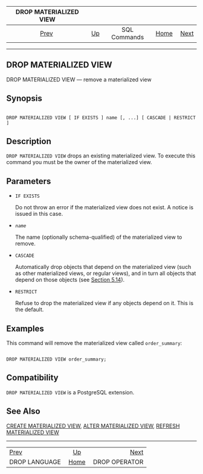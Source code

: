<!--?xml version="1.0" encoding="UTF-8" standalone="no"?-->

|             DROP MATERIALIZED VIEW             |                                        |              |                                                       |                                                |
| :--------------------------------------------: | :------------------------------------- | :----------: | ----------------------------------------------------: | ---------------------------------------------: |
| [Prev](sql-droplanguage.html "DROP LANGUAGE")  | [Up](sql-commands.html "SQL Commands") | SQL Commands | [Home](index.html "PostgreSQL 17devel Documentation") |  [Next](sql-dropoperator.html "DROP OPERATOR") |

***

## DROP MATERIALIZED VIEW

DROP MATERIALIZED VIEW — remove a materialized view

## Synopsis

```

DROP MATERIALIZED VIEW [ IF EXISTS ] name [, ...] [ CASCADE | RESTRICT ]
```

## Description

`DROP MATERIALIZED VIEW` drops an existing materialized view. To execute this command you must be the owner of the materialized view.

## Parameters

* `IF EXISTS`

    Do not throw an error if the materialized view does not exist. A notice is issued in this case.

* *`name`*

    The name (optionally schema-qualified) of the materialized view to remove.

* `CASCADE`

    Automatically drop objects that depend on the materialized view (such as other materialized views, or regular views), and in turn all objects that depend on those objects (see [Section 5.14](ddl-depend.html "5.14. Dependency Tracking")).

* `RESTRICT`

    Refuse to drop the materialized view if any objects depend on it. This is the default.

## Examples

This command will remove the materialized view called `order_summary`:

```

DROP MATERIALIZED VIEW order_summary;
```

## Compatibility

`DROP MATERIALIZED VIEW` is a PostgreSQL extension.

## See Also

[CREATE MATERIALIZED VIEW](sql-creatematerializedview.html "CREATE MATERIALIZED VIEW"), [ALTER MATERIALIZED VIEW](sql-altermaterializedview.html "ALTER MATERIALIZED VIEW"), [REFRESH MATERIALIZED VIEW](sql-refreshmaterializedview.html "REFRESH MATERIALIZED VIEW")

***

|                                                |                                                       |                                                |
| :--------------------------------------------- | :---------------------------------------------------: | ---------------------------------------------: |
| [Prev](sql-droplanguage.html "DROP LANGUAGE")  |         [Up](sql-commands.html "SQL Commands")        |  [Next](sql-dropoperator.html "DROP OPERATOR") |
| DROP LANGUAGE                                  | [Home](index.html "PostgreSQL 17devel Documentation") |                                  DROP OPERATOR |
